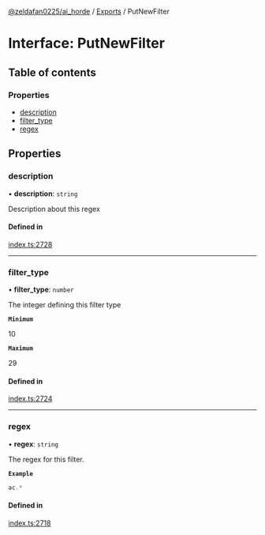 [@zeldafan0225/ai_horde](../README.md) / [Exports](../modules.md) / PutNewFilter

# Interface: PutNewFilter

## Table of contents

### Properties

- [description](PutNewFilter.md#description)
- [filter\_type](PutNewFilter.md#filter_type)
- [regex](PutNewFilter.md#regex)

## Properties

### description

• **description**: `string`

Description about this regex

#### Defined in

[index.ts:2728](https://github.com/ZeldaFan0225/ai_horde/blob/90eaabf/index.ts#L2728)

___

### filter\_type

• **filter\_type**: `number`

The integer defining this filter type

**`Minimum`**

10

**`Maximum`**

29

#### Defined in

[index.ts:2724](https://github.com/ZeldaFan0225/ai_horde/blob/90eaabf/index.ts#L2724)

___

### regex

• **regex**: `string`

The regex for this filter.

**`Example`**

```ts
ac.*
```

#### Defined in

[index.ts:2718](https://github.com/ZeldaFan0225/ai_horde/blob/90eaabf/index.ts#L2718)
